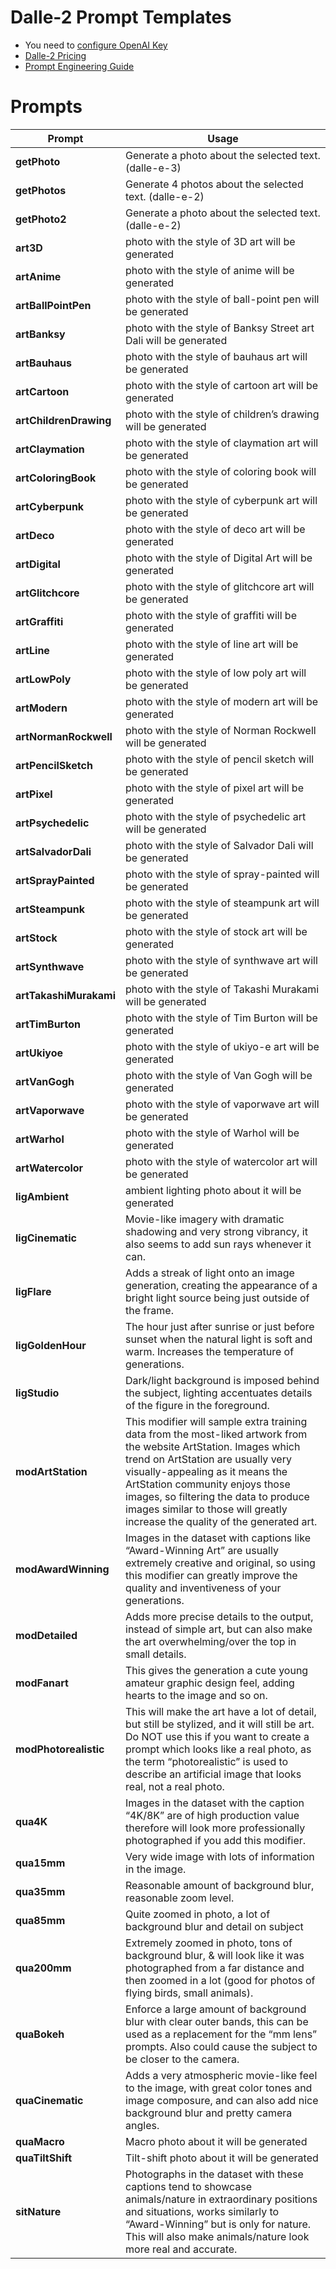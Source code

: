 # Dalle-2 Prompt Templates
* You need to [configure OpenAI Key](https://text-gen.com/configure-api-key)
* [Dalle-2 Pricing](https://openai.com/api/pricing/)
* [Prompt Engineering Guide](https://docs.google.com/document/d/11WlzjBT0xRpQhP9tFMtxzd0q6ANIdHPUBkMV-YB043U)

# Prompts 
| Prompt   | Usage                                     |
|----------|-------------------------------------------|
| **getPhoto** | Generate a photo about the selected text. (dalle-e-3) |
| **getPhotos** | Generate 4 photos about the selected text. (dalle-e-2) |
| **getPhoto2** | Generate a photo about the selected text. (dalle-e-2) |
|**art3D**|photo with the style of 3D art will be generated |
|**artAnime**|photo with the style of anime will be generated |
|**artBallPointPen**|photo with the style of ball-point pen will be generated |
|**artBanksy**|photo with the style of Banksy Street art Dali will be generated |
|**artBauhaus**|photo with the style of bauhaus art will be generated |
|**artCartoon**|photo with the style of cartoon art will be generated |
|**artChildrenDrawing**|photo with the style of children’s drawing will be generated |
|**artClaymation**|photo with the style of claymation art will be generated |
|**artColoringBook**|photo with the style of coloring book will be generated |
|**artCyberpunk**|photo with the style of cyberpunk art will be generated |
|**artDeco**|photo with the style of deco art will be generated |
|**artDigital**|photo with the style of Digital Art will be generated |
|**artGlitchcore**|photo with the style of glitchcore art will be generated |
|**artGraffiti**|photo with the style of graffiti will be generated |
|**artLine**|photo with the style of line art will be generated |
|**artLowPoly**|photo with the style of low poly art will be generated |
|**artModern**|photo with the style of modern art will be generated |
|**artNormanRockwell**|photo with the style of Norman Rockwell will be generated |
|**artPencilSketch**|photo with the style of pencil sketch will be generated |
|**artPixel**|photo with the style of pixel art will be generated |
|**artPsychedelic**|photo with the style of psychedelic art will be generated |
|**artSalvadorDali**|photo with the style of Salvador Dali will be generated |
|**artSprayPainted**|photo with the style of spray-painted will be generated |
|**artSteampunk**|photo with the style of steampunk art will be generated |
|**artStock**|photo with the style of stock art will be generated |
|**artSynthwave**|photo with the style of synthwave art will be generated |
|**artTakashiMurakami**|photo with the style of  Takashi Murakami will be generated |
|**artTimBurton**|photo with the style of Tim Burton will be generated |
|**artUkiyoe**|photo with the style of ukiyo-e art will be generated |
|**artVanGogh**|photo with the style of Van Gogh will be generated |
|**artVaporwave**|photo with the style of vaporwave art will be generated |
|**artWarhol**|photo with the style of Warhol will be generated |
|**artWatercolor**|photo with the style of watercolor art will be generated |
|**ligAmbient**|ambient lighting photo about it will be generated |
|**ligCinematic**|Movie-like imagery with dramatic shadowing and very strong vibrancy, it also seems to add sun rays whenever it can. |
|**ligFlare**|Adds a streak of light onto an image generation, creating the appearance of a bright light source being just outside of the frame. |
|**ligGoldenHour**|The hour just after sunrise or just before sunset when the natural light is soft and warm. Increases the temperature of generations. |
|**ligStudio**|Dark/light background is imposed behind the subject, lighting accentuates details of the figure in the foreground. |
|**modArtStation**|This modifier will sample extra training data from the most-liked artwork from the website ArtStation. Images which trend on ArtStation are usually very visually-appealing as it means the ArtStation community enjoys those images, so filtering the data to produce images similar to those will greatly increase the quality of the generated art. |
|**modAwardWinning**|Images in the dataset with captions like “Award-Winning Art” are usually extremely creative and original, so using this modifier can greatly improve the quality and inventiveness of your generations. |
|**modDetailed**| Adds more precise details to the output, instead of simple art, but can also make the art overwhelming/over the top in small details. |
|**modFanart**|This gives the generation a cute young amateur graphic design feel, adding hearts to the image and so on. |
|**modPhotorealistic**|This will make the art have a lot of detail, but still be stylized, and it will still be art. Do NOT use this if you want to create a prompt which looks like a real photo, as the term “photorealistic” is used to describe an artificial image that looks real, not a real photo. |
|**qua4K**|Images in the dataset with the caption “4K/8K” are of high production value therefore will look more professionally photographed if you add this modifier. |
|**qua15mm**|Very wide image with lots of information in the image. |
|**qua35mm**|Reasonable amount of background blur, reasonable zoom level. |
|**qua85mm**|Quite zoomed in photo, a lot of background blur and detail on subject |
|**qua200mm**|Extremely zoomed in photo, tons of background blur, & will look like it was photographed from a far distance and then zoomed in a lot (good for photos of flying birds, small animals). |
|**quaBokeh**| Enforce a large amount of background blur with clear outer bands, this can be used as a replacement for the “mm lens” prompts. Also could cause the subject to be closer to the camera. |
|**quaCinematic**|Adds a very atmospheric movie-like feel to the image, with great color tones and image composure, and can also add nice background blur and pretty camera angles. |
|**quaMacro**|Macro photo about it will be generated |
|**quaTiltShift**|Tilt-shift photo about it will be generated |
|**sitNature**|Photographs in the dataset with these captions tend to showcase animals/nature in extraordinary positions and situations, works similarly to “Award-Winning” but is only for nature. This will also make animals/nature look more real and accurate. |